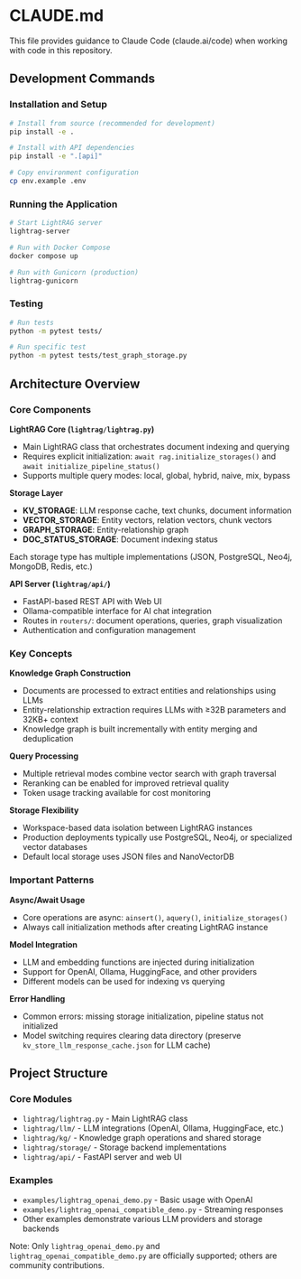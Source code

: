 # CLAUDE.md

This file provides guidance to Claude Code (claude.ai/code) when working with code in this repository.

## Development Commands

### Installation and Setup
```bash
# Install from source (recommended for development)
pip install -e .

# Install with API dependencies
pip install -e ".[api]"

# Copy environment configuration
cp env.example .env
```

### Running the Application
```bash
# Start LightRAG server
lightrag-server

# Run with Docker Compose
docker compose up

# Run with Gunicorn (production)
lightrag-gunicorn
```

### Testing
```bash
# Run tests
python -m pytest tests/

# Run specific test
python -m pytest tests/test_graph_storage.py
```

## Architecture Overview

### Core Components

**LightRAG Core (`lightrag/lightrag.py`)**
- Main LightRAG class that orchestrates document indexing and querying
- Requires explicit initialization: `await rag.initialize_storages()` and `await initialize_pipeline_status()`
- Supports multiple query modes: local, global, hybrid, naive, mix, bypass

**Storage Layer**
- **KV_STORAGE**: LLM response cache, text chunks, document information
- **VECTOR_STORAGE**: Entity vectors, relation vectors, chunk vectors
- **GRAPH_STORAGE**: Entity-relationship graph
- **DOC_STATUS_STORAGE**: Document indexing status

Each storage type has multiple implementations (JSON, PostgreSQL, Neo4j, MongoDB, Redis, etc.)

**API Server (`lightrag/api/`)**
- FastAPI-based REST API with Web UI
- Ollama-compatible interface for AI chat integration
- Routes in `routers/`: document operations, queries, graph visualization
- Authentication and configuration management

### Key Concepts

**Knowledge Graph Construction**
- Documents are processed to extract entities and relationships using LLMs
- Entity-relationship extraction requires LLMs with ≥32B parameters and 32KB+ context
- Knowledge graph is built incrementally with entity merging and deduplication

**Query Processing**
- Multiple retrieval modes combine vector search with graph traversal
- Reranking can be enabled for improved retrieval quality
- Token usage tracking available for cost monitoring

**Storage Flexibility**
- Workspace-based data isolation between LightRAG instances
- Production deployments typically use PostgreSQL, Neo4j, or specialized vector databases
- Default local storage uses JSON files and NanoVectorDB

### Important Patterns

**Async/Await Usage**
- Core operations are async: `ainsert()`, `aquery()`, `initialize_storages()`
- Always call initialization methods after creating LightRAG instance

**Model Integration**
- LLM and embedding functions are injected during initialization
- Support for OpenAI, Ollama, HuggingFace, and other providers
- Different models can be used for indexing vs querying

**Error Handling**
- Common errors: missing storage initialization, pipeline status not initialized
- Model switching requires clearing data directory (preserve `kv_store_llm_response_cache.json` for LLM cache)

## Project Structure

### Core Modules
- `lightrag/lightrag.py` - Main LightRAG class
- `lightrag/llm/` - LLM integrations (OpenAI, Ollama, HuggingFace, etc.)
- `lightrag/kg/` - Knowledge graph operations and shared storage
- `lightrag/storage/` - Storage backend implementations
- `lightrag/api/` - FastAPI server and web UI

### Examples
- `examples/lightrag_openai_demo.py` - Basic usage with OpenAI
- `examples/lightrag_openai_compatible_demo.py` - Streaming responses
- Other examples demonstrate various LLM providers and storage backends

Note: Only `lightrag_openai_demo.py` and `lightrag_openai_compatible_demo.py` are officially supported; others are community contributions.